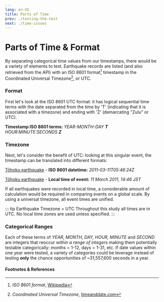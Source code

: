 ```yaml
---
lang: en-US
title: Parts of Time
prev: ./testing-the-test
next: ./time-issues
---
```


# Parts of Time & Format

By separating categorical time values from our timestamps, there would be a variety of elements to test. Earthquake records are listed (and also retrieved from the API) with an ISO 8601 format[^first] timestamp in the Coordinated Universal Timezone[^second], or UTC.  

### Format

First let's look at the ISO 8601 UTC format: it has logical sequential time terms with the date separated from the time by 'T' (indicating that it is associated with a timezone) and ending with 'Z' (demarcating "Zulu" or UTC).

**Timestamp ISO 8601 terms:** _YEAR-MONTH-DAY **T** HOUR:MINUTE:SECONDS **Z**_

### Timezone
Next, let's consider the benefit of UTC: looking at this singular event, the timestamp can be translated into different formats:

[Tōhoku earthquake](https://earthquake.usgs.gov/earthquakes/eventpage/official20110311054624120_30/executive) - **ISO 8601 datetime:** *2011-03-11T05:46:24Z*

[Tōhoku earthquake](https://earthquake.usgs.gov/earthquakes/eventpage/official20110311054624120_30/executive) - **Local time of event:** *11 March 2011, 14:46 JST*

If all earthquakes were recorded in local time, a considerable amount of calculation would be required in comparing events on a global scale. By using a universal timezone, all event times are unified.

::: tip Earthquake Timezone = UTC
Throughout this study all times are in UTC. No local time zones are used unless specified.
:::

### Categorical Ranges

Each of these terms of _YEAR, MONTH, DAY, HOUR, MINUTE_ and _SECOND_ are integers that reoccur _within a range of integers_ making them potentially testable categorically: months = 1-12, days = 1-31, etc. If date values within one year were tested, a variety of categories could be leverage instead of testing **only** the chance opportunities of ~31,557,600 seconds in a year.

#### Footnotes & References
[^first]: _ISO 8601 format_, [Wikipedia](https://en.wikipedia.org/wiki/ISO_8601)
[^second]: _Coordinated Universal Timezone_, [timeanddate.com](https://www.timeanddate.com/time/aboututc.html)